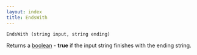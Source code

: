 ```yaml
---
layout: index
title: EndsWith
---
```


    EndsWith (string input, string ending)

Returns a [boolean](../../types/boolean.html) - **true** if the input string finishes with the ending string.
